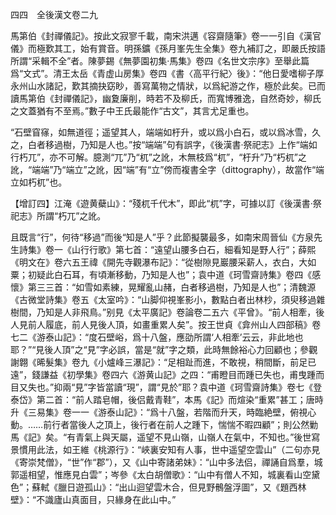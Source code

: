 四四　全後漢文卷二九

馬第伯《封禪儀記》。按此文寂寥千載，南宋洪邁《容齋隨筆》卷一一引自《漢官儀》而極歎其工，始有賞音。明孫鑛《孫月峯先生全集》卷九補訂之，即嚴氏按語所謂“采輯不全”者。陳夢錫《無夢園初集·馬集》卷四《名世文宗序》至舉此篇爲“文式”。清王太岳《青虚山房集》卷四《書〈高平行紀〉後》：“他日愛嗜柳子厚永州山水諸記，歎其摘抉窈眇，善寫萬物之情狀，以爲紀游之作，極於此矣。已而讀馬第伯《封禪儀記》，幽夐廉削，時若不及柳氏，而寬博雅逸，自然奇妙，柳氏之文蓋猶有不至焉。”數子中王氏最能作“古文”，其言尤足重也。

“石壁窅窱，如無道徑；遥望其人，端端如杅升，或以爲小白石，或以爲冰雪，久之，白者移過樹，乃知是人也。”按“端端”句有誤字，《後漢書·祭祀志》上作“端如行朽兀”，亦不可解。臆測“兀”乃“杌”之訛，木無枝爲“杌”，“杅升”乃“朽杌”之訛，“端端”乃“端立”之訛，因“端”有“立”傍而複書全字（dittography），故當作“端立如朽杌”也。

【增訂四】江淹《遊黄蘗山》：“殘杌千代木”，即此“杌”字，可據以訂《後漢書·祭祀志》所謂“朽兀”之訛。

且既言“行”，何待“移過”而後“知是人”乎？此節擬襲最多，如南宋周晉仙《方泉先生詩集》卷一《山行行歌》第七首：“遠望山腰多白石，細看知是野人行”；薛熙《明文在》卷六五王禕《開先寺觀瀑布記》：“從樹隙見巖腰采薪人，衣白，大如粟；初疑此白石耳，有頃漸移動，乃知是人也”；袁中道《珂雪齋詩集》卷四《感懷》第三三首：“如雪如素練，晃耀亂山赭，白者移過樹，乃知是人也”；清魏源《古微堂詩集》卷五《太室吟》：“山脚仰視峯影小，數點白者出林杪，須臾移過雜樹間，乃知是人非飛鳥。”别見《太平廣記》卷論卷二五六《平曾》。“前人相牽，後人見前人履底，前人見後人頂，如畫重累人矣”。按王世貞《弇州山人四部稿》卷七二《游泰山記》：“度石壁峪，爲十八盤，應劭所謂‘人相牽’云云，非此地也耶？”“見後人頂”之“見”字必誤，當是“就”字之類，此時無餘裕心力回顧也；參觀謝翺《晞髮集》卷九《小爐峰三瀑記》：“足相趾而進，不敢視，稍間斷，前足已遠”，錢謙益《初學集》卷四六《游黄山記》之四：“甫瞪目而踵已失也，甫曳踵而目又失也。”抑兩“見”字皆當讀“現”，謂“見於”耶？袁中道《珂雪齋詩集》卷七《登泰岱》第二首：“前人踏皂帽，後侣戴青鞋”，本馬《記》而煊染“重累”甚工；唐時升《三易集》卷一一《游泰山記》：“爲十八盤，若階而升天，時臨絶壁，俯視心動。……前行者當後人之頂上，後行者在前人之踵下，惴惴不暇四顧”；則公然勦馬《記》矣。“有青氣上與天屬，遥望不見山嶺，山嶺人在氣中，不知也。”後世寫景慣用此法，如王維《桃源行》：“峽裏安知有人事，世中遥望空雲山”（二句亦見《寄崇梵僧》，“世”作“郡”），又《山中寄諸弟妹》：“山中多法侣，禪誦自爲羣，城郭遥相望，惟應見白雲”；岑參《太白胡僧歌》：“山中有僧人不知，城裏看山空黛色”；蘇軾《臘日遊孤山》：“出山迴望雲木合，但見野鶻盤浮圖”，又《題西林壁》：“不識廬山真面目，只緣身在此山中。”